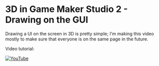 # 3D in Game Maker Studio 2 - Drawing on the GUI

Drawing a UI on the screen in 3D is pretty simple; I'm making this video mostly to make sure that everyone is on the same page in the future.

Video tutorial:

[![YouTube](https://i.ytimg.com/vi/OAudndLFOOg/hqdefault.jpg)](https://youtu.be/OAudndLFOOg)
